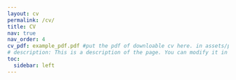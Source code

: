 ```yaml
---
layout: cv
permalink: /cv/
title: CV
nav: true
nav_order: 4
cv_pdf: example_pdf.pdf #put the pdf of downloable cv here. in assets/pdf
# description: This is a description of the page. You can modify it in '_pages/cv.md'. You can also change or remove the top pdf download button.
toc:
  sidebar: left
---
```

